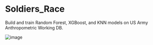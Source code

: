 # Soldiers_Race

Build and train Random Forest, XGBoost, and KNN models on US Army Anthropometric Working DB.

![image](https://github.com/ll-n/Soldiers_Race/assets/127438773/2ec6c35d-6da2-4374-b8f1-4d9faa41ed7e)
